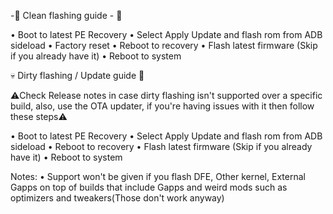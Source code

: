 -🧼 Clean flashing guide - 🧽

• Boot to latest PE Recovery
• Select Apply Update and flash rom from ADB sideload
• Factory reset
• Reboot to recovery
• Flash latest firmware (Skip if you already have it)
• Reboot to system

💀 Dirty flashing / Update guide 🧟

⚠️Check Release notes in case dirty flashing isn't supported over a specific build, also, use the OTA updater, if you're having issues with it then follow these steps⚠️

• Boot to latest PE Recovery
• Select Apply Update and flash rom from ADB sideload
• Reboot to recovery
• Flash latest firmware (Skip if you already have it)
• Reboot to system

Notes:
• Support won't be given if you flash DFE, Other kernel, External Gapps on top of builds that include Gapps and weird mods such as optimizers and tweakers(Those don't work anyway)
